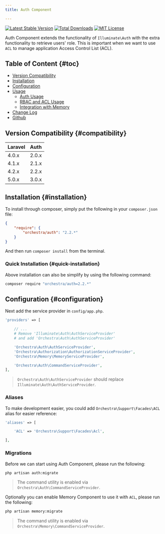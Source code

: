 ```yaml
---
title: Auth Component

---
```


[![Latest Stable Version](https://img.shields.io/github/release/orchestral/auth.svg?style=flat)](https://packagist.org/packages/orchestra/auth)
[![Total Downloads](https://img.shields.io/packagist/dt/orchestra/auth.svg?style=flat)](https://packagist.org/packages/orchestra/auth)
[![MIT License](https://img.shields.io/packagist/l/orchestra/auth.svg?style=flat)](https://packagist.org/packages/orchestra/auth)

Auth Component extends the functionality of `Illuminate\Auth` with the extra functionality to retrieve users' role. This is important when we want to use `ACL` to manage application Access Control List (ACL).

## Table of Content {#toc}

* [Version Compatibility](#compatibility)
* [Installation](#installation)
* [Configuration](#configuration)
* [Usage]({doc-url}/components/auth/usage)
  - [Auth Usage]({doc-url}/components/auth/usage)
  - [RBAC and ACL Usage]({doc-url}/components/auth/rbac)
  - [Integration with Memory]({doc-url}/components/auth/memory-integration)
* [Change Log]({doc-url}/components/auth/changes#v2-2)
* [Github](https://github.com/orchestral/auth)

## Version Compatibility {#compatibility}

Laravel    | Auth
:----------|:----------
 4.0.x     | 2.0.x
 4.1.x     | 2.1.x
 4.2.x     | 2.2.x
 5.0.x     | 3.0.x

## Installation {#installation}

To install through composer, simply put the following in your `composer.json` file:

```json
{
	"require": {
		"orchestra/auth": "2.2.*"
	}
}
```

And then run `composer install` from the terminal.

### Quick Installation {#quick-installation}

Above installation can also be simplify by using the following command:

```bash
composer require "orchestra/auth=2.2.*"
```

## Configuration {#configuration}

Next add the service provider in `config/app.php`.

```php
'providers' => [

	// ...
	# Remove 'Illuminate\Auth\AuthServiceProvider'
	# and add 'Orchestra\Auth\AuthServiceProvider'

	'Orchestra\Auth\AuthServiceProvider',
	'Orchestra\Authorization\AuthorizationServiceProvider',
	'Orchestra\Memory\MemoryServiceProvider',

	'Orchestra\Auth\CommandServiceProvider',
],
```

> `Orchestra\Auth\AuthServiceProvider` should replace `Illuminate\Auth\AuthServiceProvider`.

### Aliases

To make development easier, you could add `Orchestra\Support\Facades\ACL` alias for easier reference:

```php
'aliases' => [

	'ACL' => 'Orchestra\Support\Facades\Acl',

],
```

### Migrations

Before we can start using Auth Component, please run the following:

```bash
php artisan auth:migrate
```

> The command utility is enabled via `Orchestra\Auth\CommandServiceProvider`.

Optionally you can enable Memory Component to use it with `ACL`, please run the following:

```bash
php artisan memory:migrate
```

> The command utility is enabled via `Orchestra\Memory\CommandServiceProvider`.

